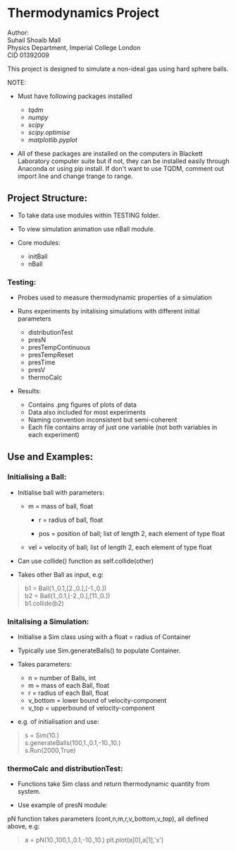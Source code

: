 # Thermodynamics Project 

Author:  
Suhail Shoaib Mall  
Physics Department, Imperial College London  
CID 01392009  

This project is designed to simulate a non-ideal gas using hard sphere balls.



NOTE: 
* Must have following packages installed
	* _tqdm_
	* _numpy_ 
	* _scipy_
	* _scipy.optimise_
	* _matplotlib.pyplot_

* All of these packages are installed on the computers in Blackett Laboratory computer suite but if not, they can be installed easily through Anaconda or using pip install. If don't want to use TQDM, comment out import line and change trange to range.
      

## Project Structure:

* To take data use modules within TESTING folder.
* To view simulation animation use nBall module.

* Core modules:
	* initBall
	* nBall

### __Testing:__ ###
* Probes used to measure thermodynamic properties of a simulation
* Runs experiments by initalising simulations with different initial parameters 
	* distributionTest
	* presN
	* presTempContinuous
	* presTempReset
	* presTime
	* presV
	* thermoCalc

* Results:
	* Contains .png figures of plots of data
	* Data also included for most experiments
	* Naming convention inconsistent but semi-coherent
	* Each file contains array of just one variable (not both variables in each experiment)


## Use and Examples:

### __Initialising a Ball:__ ###
* Initialise ball with parameters:
        
	* m = mass of ball, float
        
        * r = radius of ball, float
        
        * pos = position of ball; list of length 2, each element of type float
        
	* vel = velocity of ball; list of length 2, each element of type float

* Can use collide() function as self.collide(other)
* Takes other Ball as input, e.g:

> b1 = Ball(1.,0.1,[2.,0.],[-1.,0.])  
> b2 = Ball(1.,0.1,[-2.,0.],[11.,0.])  
> b1.collide(b2)          


### __Initalising a Simulation:__ ###
* Initialise a Sim class using with a float = radius of Container

* Typically use Sim.generateBalls() to populate Container.
* Takes parameters:
	* n = number of Balls, int
	* m = mass of each Ball, float
	* r = radius of each Ball, float
	* v_bottom = lower bound of velocity-component
	* v_top = upperbound of velocity-component


* e.g. of initialisation and use:

> s = Sim(10.)  
> s.generateBalls(100,1.,0.1,-10.,10.)  
> s.Run(2000,True)  


### __thermoCalc and distributionTest:__ ###

* Functions take Sim class and return thermodynamic quantity from system.

* Use example of presN module:

pN function takes parameters (cont,n,m,r,v_bottom,v_top), all defined above, e.g: 

> a = pN(10.,100,1.,0.1,-10.,10.)
> plt.plot(a[0],a[1],'x')






							
